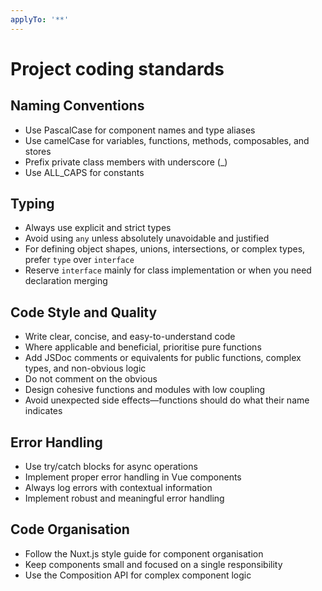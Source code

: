 ```yaml
---
applyTo: '**'
---
```


# Project coding standards

## Naming Conventions

- Use PascalCase for component names and type aliases
- Use camelCase for variables, functions, methods, composables, and stores
- Prefix private class members with underscore (\_)
- Use ALL_CAPS for constants

## Typing

- Always use explicit and strict types
- Avoid using `any` unless absolutely unavoidable and justified
- For defining object shapes, unions, intersections, or complex types, prefer `type` over `interface`
- Reserve `interface` mainly for class implementation or when you need declaration merging

## Code Style and Quality

- Write clear, concise, and easy-to-understand code
- Where applicable and beneficial, prioritise pure functions
- Add JSDoc comments or equivalents for public functions, complex types, and non-obvious logic
- Do not comment on the obvious
- Design cohesive functions and modules with low coupling
- Avoid unexpected side effects—functions should do what their name indicates

## Error Handling

- Use try/catch blocks for async operations
- Implement proper error handling in Vue components
- Always log errors with contextual information
- Implement robust and meaningful error handling

## Code Organisation

- Follow the Nuxt.js style guide for component organisation
- Keep components small and focused on a single responsibility
- Use the Composition API for complex component logic
